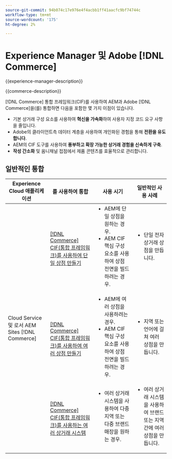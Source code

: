 ```yaml
---
source-git-commit: 94b074c17e976e4f4acbb1ff41aacfc9bf74744c
workflow-type: tm+mt
source-wordcount: '175'
ht-degree: 2%

---
```



# Experience Manager 및 Adobe [!DNL Commerce]

{{experience-manager-description}}

{{commerce-description}}

[!DNL Commerce] 통합 프레임워크(CIF)를 사용하여 AEM과 Adobe [!DNL Commerce]을(를) 통합하면 다음을 포함한 몇 가지 이점이 있습니다.

+ 기본 상거래 구성 요소를 사용하여 **혁신을 가속화**&#x200B;하여 사용자 지정 코드 요구 사항을 줄입니다.
+ Adobe의 클라이언트측 데이터 계층을 사용하여 개인화된 경험을 통해 **전환을 유도합니다**.
+ AEM의 CIF 도구를 사용하여 **풍부하고 확장 가능한 상거래 경험을 신속하게 구축**.
+ **작성 간소화** 및 옴니채널 접점에서 제품 콘텐츠를 효율적으로 관리합니다.

## 일반적인 통합

<table>
    <thead>
        <tr>
            <th>Experience Cloud 애플리케이션</th>
            <th>를 사용하여 통합</th>
            <th>사용 시기</th>
            <th>일반적인 사용 사례</th>
        </tr>
    </thead>
    <tbody>
        <tr>
            <td rowspan="3">Cloud Service 및 로서 AEM Sites [!DNL Commerce]</td>
            <td><a href="https://experienceleague.adobe.com/docs/experience-manager-cloud-service/content/content-and-commerce/storefront/getting-started.html" target="_blank" rel="noreferrer">[!DNL Commerce] CIF(통합 프레임워크)를 사용하여 단일 상점 만들기</a></td>
            <td>
                <ul style="margin-top: 0;">
                    <li>AEM에 단일 상점을 원하는 경우.</li>
                    <li>AEM CIF 핵심 구성 요소를 사용하여 상점 전면을 빌드하려는 경우.</li>
                </ul>
            </td>
            <td>
                <ul style="margin-top: 0;">
                    <li>
                        단일 전자 상거래 상점을 만듭니다.
                    </li>
                </ul>
            </td>
        </tr>
        <tr>
            <td><a href="https://experienceleague.adobe.com/docs/experience-manager-cloud-service/content/content-and-commerce/storefront/administering/multi-store-setup.html" target="_blank" rel="noreferrer">[!DNL Commerce] CIF(통합 프레임워크)를 사용하여 여러 상점 만들기</a></td>
            <td>
                <ul style="margin-top: 0;">
                    <li>AEM에 여러 상점을 사용하려는 경우.</li>
                    <li>AEM CIF 핵심 구성 요소를 사용하여 상점 전면을 빌드하려는 경우.</li>
                </ul>
            </td>
            <td>
                <ul style="margin-top: 0;">
                    <li>지역 또는 언어에 걸쳐 여러 상점을 만듭니다.</li>
                </ul>
            </td>
        </tr>
        <tr>
            <td><a href="https://experienceleague.adobe.com/docs/experience-manager-cloud-service/content/content-and-commerce/storefront/administering/multiple-commerce-systems-setup.html" target="_blank" rel="noreferrer">[!DNL Commerce] CIF(통합 프레임워크)를 사용하는 여러 상거래 시스템</a></td>
            <td>
                <ul style="margin-top: 0;"><li>여러 상거래 시스템을 사용하여 다중 지역 또는 다중 브랜드 매장을 원하는 경우.</li></ul>
            </td>
            <td>
                <ul style="margin-top: 0;"><li>여러 상거래 시스템을 사용하여 브랜드 또는 지역 간에 여러 상점을 만듭니다.</li></ul>
            </td>
        </tr>
    </tbody>          
</table>
